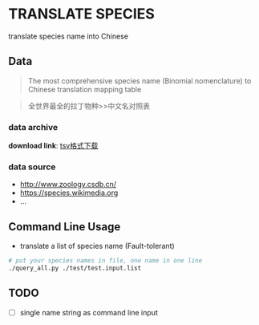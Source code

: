 # TRANSLATE SPECIES

translate species name into Chinese


## Data

> The most comprehensive species name (Binomial nomenclature) to Chinese translation mapping table

> 全世界最全的拉丁物种>>中文名对照表

### data archive

**download link**:
[tsv格式下载](https://github.com/yech1990/translate_species/blob/master/data/all.species.tsv?raw=true)

### data source

- http://www.zoology.csdb.cn/
- https://species.wikimedia.org
- ...

## Command Line Usage

- translate a list of species name (Fault-tolerant)

```bash
# put your species names in file, one name in one line
./query_all.py ./test/test.input.list
```


## TODO

- [ ] single name string as command line input
